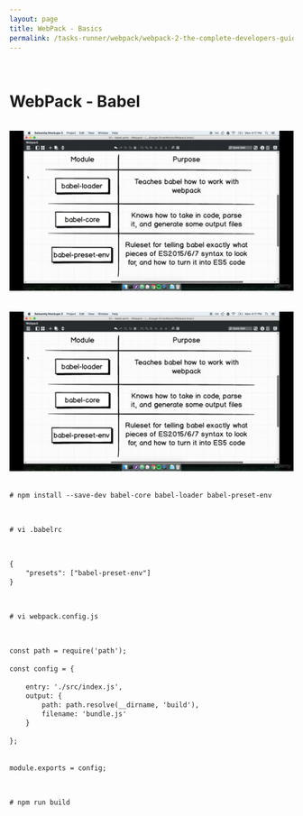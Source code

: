 ```yaml
---
layout: page
title: WebPack - Basics
permalink: /tasks-runner/webpack/webpack-2-the-complete-developers-guide/babel/
---
```


<br/>

# WebPack - Babel

<br/>

<div align="center">
    <img src="/img/webpack/babel-01.png" alt="babel webpack">
</div>

<br/>
<br/>

<div align="center">
    <img src="/img/webpack/babel-01.png" alt="babel webpack">
</div>

<br/>

    # npm install --save-dev babel-core babel-loader babel-preset-env

<br/>

    # vi .babelrc

<br/>

    {
        "presets": ["babel-preset-env"]
    }

<br/>

    # vi webpack.config.js

<br/>

    const path = require('path');

    const config = {

        entry: './src/index.js',
        output: {
            path: path.resolve(__dirname, 'build'),
            filename: 'bundle.js'
        }

    };


    module.exports = config;

<br/>

    # npm run build
